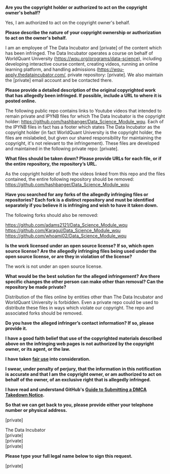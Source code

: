 **Are you the copyright holder or authorized to act on the copyright owner's behalf?**

Yes, I am authorized to act on the copyright owner's behalf.

**Please describe the nature of your copyright ownership or authorization to act on the owner's behalf.**

I am an employee of The Data Incubator and [private] of the content which has been infringed. The Data Incubator operates a course on behalf of WorldQuant University (https://wqu.org/programs/data-science), including developing interactive course content, creating videos, running an online learning platform, and handling admissions (https://wqu-apply.thedataincubator.com/, private repository: [private]. We also maintain the [private] email account and be contacted there.

**Please provide a detailed description of the original copyrighted work that has allegedly been infringed. If possible, include a URL to where it is posted online.**

The following public repo contains links to Youtube videos that intended to remain private and IPYNB files for which The Data Incubator is the copyright holder: https://github.com/hashbanger/Data_Science_Module_wqu. Each of the IPYNB files in fact has a footer which states The Data Incubator as the copyright holder (in fact WorldQuant University is the copyright holder, the files are mislabeled, but given our shared responsibility for maintaining the copyright, it's not relevant to the infringement). These files are developed and maintained in the following private repo: [private].

**What files should be taken down? Please provide URLs for each file, or if the entire repository, the repository’s URL.**

As the copyright holder of both the videos linked from this repo and the files contained, the entire following repository should be removed: https://github.com/hashbanger/Data_Science_Module_wqu

**Have you searched for any forks of the allegedly infringing files or repositories? Each fork is a distinct repository and must be identified separately if you believe it is infringing and wish to have it taken down.**

The following forks should also be removed:

https://github.com/adams2121/Data_Science_Module_wqu
https://github.com/Karagul/Data_Science_Module_wqu
https://github.com/whoami02/Data_Science_Module_wqu

**Is the work licensed under an open source license? If so, which open source license? Are the allegedly infringing files being used under the open source license, or are they in violation of the license?**

The work is not under an open source license.

**What would be the best solution for the alleged infringement? Are there specific changes the other person can make other than removal? Can the repository be made private?**

Distribution of the files online by entities other than The Data Incubator and WorldQuant University is forbidden. Even a private repo could be used to distribute these files in ways which violate our copyright. The repo and associated forks should be removed.

**Do you have the alleged infringer’s contact information? If so, please provide it.**

**I have a good faith belief that use of the copyrighted materials described above on the infringing web pages is not authorized by the copyright owner, or its agent, or the law.**

**I have taken <a href="https://www.lumendatabase.org/topics/22">fair use</a> into consideration.**

**I swear, under penalty of perjury, that the information in this notification is accurate and that I am the copyright owner, or am authorized to act on behalf of the owner, of an exclusive right that is allegedly infringed.**

**I have read and understand GitHub's <a href="https://help.github.com/articles/guide-to-submitting-a-dmca-takedown-notice/">Guide to Submitting a DMCA Takedown Notice</a>.**

**So that we can get back to you, please provide either your telephone number or physical address.**

[private]

The Data Incubator  
[private]  
[private]  
[private]  

**Please type your full legal name below to sign this request.**

[private]  
